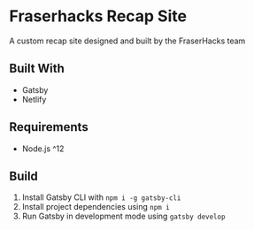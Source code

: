 # Fraserhacks Recap Site

A custom recap site designed and built by the FraserHacks team

## Built With
- Gatsby
- Netlify

## Requirements

- Node.js ^12

## Build

1. Install Gatsby CLI with `npm i -g gatsby-cli`
1. Install project dependencies using `npm i`
1. Run Gatsby in development mode using `gatsby develop`
